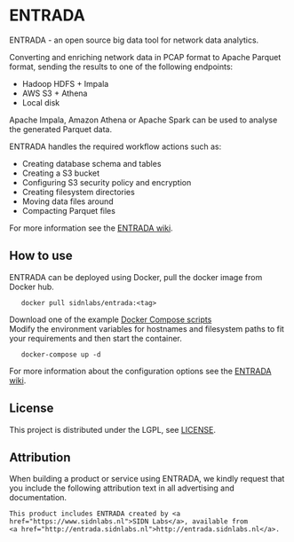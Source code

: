 # ENTRADA

ENTRADA - an open source big data tool for network data analytics.

Converting and enriching network data in PCAP format to Apache Parquet format, sending the results to one of the following endpoints: 
- Hadoop HDFS + Impala
- AWS S3 + Athena
- Local disk 

Apache Impala, Amazon Athena or Apache Spark can be used to analyse the generated Parquet data.  

ENTRADA handles the required workflow actions such as:  
- Creating database schema and tables
- Creating a S3 bucket
- Configuring S3 security policy and encryption
- Creating filesystem directories
- Moving data files around
- Compacting Parquet files

For more information see the [ENTRADA wiki](https://github.com/SIDN/entrada/wiki).

## How to use

ENTRADA can be deployed using Docker, pull the docker image from Docker hub.  

```
   docker pull sidnlabs/entrada:<tag>

```

Download one of the example [Docker Compose scripts](https://github.com/SIDN/entrada/tree/master/docker-compose)  
Modify the environment variables for hostnames and filesystem paths to fit your requirements and then start the container.  


```
   docker-compose up -d

```


For more information about the configuration options see the [ENTRADA wiki](https://github.com/SIDN/entrada/wiki/Configuration).  

## License

This project is distributed under the LGPL, see [LICENSE](LICENSE).

## Attribution

When building a product or service using ENTRADA, we kindly request that you include the following attribution text in all advertising and documentation.
```
This product includes ENTRADA created by <a href="https://www.sidnlabs.nl">SIDN Labs</a>, available from
<a href="http://entrada.sidnlabs.nl">http://entrada.sidnlabs.nl</a>.
```
